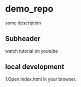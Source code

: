 # demo_repo

some description

## Subheader

watch tutorial on youtube

## local development

1.Open index.html in your browser.

